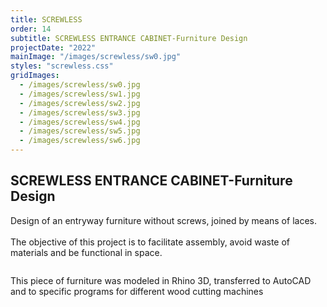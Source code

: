 ```yaml
---
title: SCREWLESS
order: 14
subtitle: SCREWLESS ENTRANCE CABINET-Furniture Design
projectDate: "2022"
mainImage: "/images/screwless/sw0.jpg"
styles: "screwless.css"
gridImages:
  - /images/screwless/sw0.jpg
  - /images/screwless/sw1.jpg
  - /images/screwless/sw2.jpg
  - /images/screwless/sw3.jpg
  - /images/screwless/sw4.jpg
  - /images/screwless/sw5.jpg
  - /images/screwless/sw6.jpg
---
```

<section class="section">
    <div class="details-container">
        <h1 class="title">SCREWLESS ENTRANCE CABINET-Furniture<br>Design</h1>
        <p class="description">Design of an entryway furniture without screws, joined by means of laces.<br><br>The objective of this project is to facilitate assembly, avoid waste of materials and be functional in space.</p>
    </div>
    <div class="grid container">
            <div class="image-container">
                <img class="img" src="/images/screwless/sw1.jpg" alt="">
            </div>
            <div class="image-container">
                <img class="img" src="/images/screwless/sw2.jpg" alt="">
            </div>
            <div class="image-container">
                <img class="img" src="/images/screwless/sw3.jpg" alt="">
            </div>
        <div class="grid one">
            <div class="img-container">
                <img src="/images/screwless/sw4.jpg" alt="" class="img modal-trigger">
            </div>
            <div class="img-container">
                <img src="/images/screwless/sw5.jpg" alt="" class="img modal-trigger">
            </div>
            <div class="img-container">
                <img src="/images/screwless/sw6.jpg" alt="" class="img modal-trigger">
            </div>
        </div>
        <p class="description">This piece of furniture was modeled in Rhino 3D, transferred to AutoCAD and to specific programs for different wood cutting machines</p>
    </div>
</section>